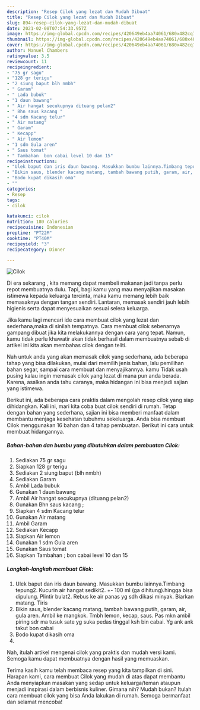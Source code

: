 ```yaml
---
description: "Resep Cilok yang lezat dan Mudah Dibuat"
title: "Resep Cilok yang lezat dan Mudah Dibuat"
slug: 894-resep-cilok-yang-lezat-dan-mudah-dibuat
date: 2021-02-08T07:54:33.957Z
image: https://img-global.cpcdn.com/recipes/420649eb4aa74061/680x482cq70/cilok-foto-resep-utama.jpg
thumbnail: https://img-global.cpcdn.com/recipes/420649eb4aa74061/680x482cq70/cilok-foto-resep-utama.jpg
cover: https://img-global.cpcdn.com/recipes/420649eb4aa74061/680x482cq70/cilok-foto-resep-utama.jpg
author: Manuel Chambers
ratingvalue: 3.5
reviewcount: 11
recipeingredient:
- "75 gr sagu"
- "128 gr terigu"
- "2 siung baput blh nmbh"
- " Garam"
- " Lada bubuk"
- "1 daun bawang"
- " Air hangat secukupnya dituang pelan2"
- " Bhn saus kacang "
- "4 sdm Kacang telur"
- " Air matang"
- " Garam"
- " Kecapp"
- " Air lemon"
- "1 sdm Gula aren"
- " Saus tomat"
- " Tambahan  bon cabai level 10 dan 15"
recipeinstructions:
- "Ulek baput dan iris daun bawang. Masukkan bumbu lainnya.Timbang tepung2. Kucurin air hangat sedikit2. +- 100 ml (ga dihitung).hingga bisa dipulung. Plintir bulat2. Rebus ke air panas yg sdh dikasi minyak. Biarkan matang. Tiris"
- "Bikin saus, blender kacang matang, tambah bawang putih, garam, air, gula aren. Ambil ke mangkok. Tmbh lemon, kecap, saus. Pas mkn ambil piring sdr ma tusuk sate yg suka pedas tinggal ksh bin cabai. Yg ank ank takut bon cabai"
- "Bodo kupat dikasih oma"
- ""
categories:
- Resep
tags:
- cilok

katakunci: cilok 
nutrition: 180 calories
recipecuisine: Indonesian
preptime: "PT22M"
cooktime: "PT40M"
recipeyield: "3"
recipecategory: Dinner

---
```



![Cilok](https://img-global.cpcdn.com/recipes/420649eb4aa74061/680x482cq70/cilok-foto-resep-utama.jpg)

Di era  sekarang , kita memang dapat membeli makanan jadi tanpa perlu repot membuatnya dulu. Tapi, bagi kamu yang mau menyajikan masakan istimewa kepada keluarga tercinta, maka kamu memang lebih baik memasaknya dengan tangan sendiri. Lantaran, memasak sendiri jauh lebih higienis serta dapat menyesuaikan sesuai selera keluarga.

Jika kamu lagi mencari ide cara membuat cilok yang lezat dan sederhana,maka di sinilah tempatnya. Cara membuat cilok  sebenarnya gampang dibuat jika kita melakukannya dengan cara yang tepat. Namun, kamu tidak perlu khawatir akan tidak berhasil dalam membuatnya 
sebab di artikel ini kita akan membahas cilok dengan teliti.  



Nah untuk anda yang akan memasak cilok yang sederhana, ada beberapa tahap yang bisa dilakukan, mulai dari memilih jenis bahan, lalu pemilihan bahan segar, sampai cara membuat dan menyajikannya. kamu Tidak usah pusing kalau ingin memasak cilok yang lezat di mana pun anda berada. Karena, asalkan anda  tahu caranya, maka hidangan ini bisa menjadi sajian yang istimewa.

Berikut ini, ada beberapa cara praktis  dalam mengolah resep cilok yang siap dihidangkan. Kali ini, mari kita coba buat cilok sendiri di rumah. Tetap dengan bahan yang sederhana, sajian ini bisa memberi manfaat dalam membantu menjaga kesehatan tubuhmu sekeluarga. Anda bisa membuat Cilok menggunakan 16 bahan dan 4 tahap pembuatan. Berikut ini cara untuk membuat hidangannya.

<!--inarticleads1-->

##### Bahan-bahan dan bumbu yang dibutuhkan dalam pembuatan Cilok:

1. Sediakan 75 gr sagu
1. Siapkan 128 gr terigu
1. Sediakan 2 siung baput (blh nmbh)
1. Sediakan  Garam
1. Ambil  Lada bubuk
1. Gunakan 1 daun bawang
1. Ambil  Air hangat secukupnya (dituang pelan2)
1. Gunakan  Bhn saus kacang ;
1. Siapkan 4 sdm Kacang telur
1. Gunakan  Air matang
1. Ambil  Garam
1. Sediakan  Kecapp
1. Siapkan  Air lemon
1. Gunakan 1 sdm Gula aren
1. Gunakan  Saus tomat
1. Siapkan  Tambahan ; bon cabai level 10 dan 15




<!--inarticleads2-->

##### Langkah-langkah membuat Cilok:

1. Ulek baput dan iris daun bawang. Masukkan bumbu lainnya.Timbang tepung2. Kucurin air hangat sedikit2. +- 100 ml (ga dihitung).hingga bisa dipulung. Plintir bulat2. Rebus ke air panas yg sdh dikasi minyak. Biarkan matang. Tiris
1. Bikin saus, blender kacang matang, tambah bawang putih, garam, air, gula aren. Ambil ke mangkok. Tmbh lemon, kecap, saus. Pas mkn ambil piring sdr ma tusuk sate yg suka pedas tinggal ksh bin cabai. Yg ank ank takut bon cabai
1. Bodo kupat dikasih oma
1. 




Nah, itulah artikel mengenai  cilok  yang praktis dan mudah versi kami. Semoga kamu dapat membuatnya dengan hasil yang memuaskan. 

Terima kasih kamu telah membaca resep yang kita tampilkan di sini. Harapan kami, cara membuat  Cilok yang mudah di atas dapat membantu Anda menyiapkan masakan yang sedap untuk keluarga/teman ataupun menjadi inspirasi dalam berbisnis kuliner. Gimana nih? Mudah bukan? Itulah cara membuat cilok yang bisa Anda lakukan di rumah. Semoga bermanfaat dan selamat mencoba!

